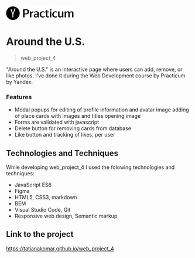 ![Logo of the project](./src/images/project_logo.png)

# Around the U.S.
> web_project_4

"Around the U.S." is an interactive page where users can add, remove, or like photos. I've done it during the Web Development course by Practicum by Yandex. 

### Features

* Modal popups for
 editing of profile information and avatar image
 adding of place cards with images and titles
 opening image
* Forms are validated with javascript
* Delete button for removing cards from database
* Like button and tracking of likes, per user

## Technologies and Techniques

While developing web_project_4 I used the folowing technologies and techniques:
* JavaScript ES6
* Figma
* HTML5, CSS3, markdown
* BEM
* Visual Studio Code, Git 
* Responsive web design, Semantic markup

## Link to the project

https://tatianakomar.github.io/web_project_4
